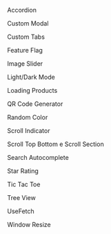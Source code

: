 Accordion

Custom Modal

Custom Tabs

Feature Flag

Image Slider

Light/Dark Mode

Loading Products

QR Code Generator

Random Color

Scroll Indicator

Scroll Top Bottom  e Scroll Section

Search Autocomplete

Star Rating

Tic Tac Toe

Tree View

UseFetch

Window Resize